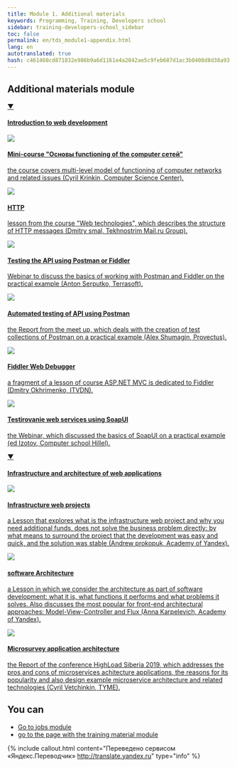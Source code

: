 ```yaml
---
title: Module 1. Additional materials
keywords: Programming, Training, Developers school
sidebar: training-developers-school_sidebar
toc: false
permalink: en/tds_module1-appendix.html
lang: en
autotranslated: true
hash: c461460cd871832e986b9a6d1161e4a2042ae5c9feb687d1ac3b0408d8d38a93
---
```


## Additional materials module

<div class="panel-group">
<div class="panel panel-default">
<div class="panel-heading">
<a class="pull-right spoiler-push" data-toggle="collapse" href="#collapse1">&#9660;</a>
<h4 class="panel-title">
<a data-toggle="collapse" href="#collapse1">
Introduction to web development</a>
</h4>
</div>
<div id="collapse1" class="panel-collapse collapse in">
<div class="panel-body">
<div class="row items">
<div class="col-sm-6 col-md-4 portfolio-item">
<a href="{{ 'https://www.youtube.com/playlist?list=PLlhqsC7hBaSetShkAWo3E5ROJnlpgnLUP' | relative_url }}" class="portfolio-link" target="_blank">
<div class="img-wrapper">
<img src="{{ "/images/pages/trainings/developers-school/module1/network.jpg" | relative_url}}" class="products-img">
</div>
<h4><span class="item-head">Mini-course &quot;Основы functioning of the computer сетей&quot;</span></h4>
<p>the course covers multi-level model of functioning of computer networks and related issues (Cyril Krinkin, Computer Science Center).</p>
</a>
</div>
<div class="col-sm-6 col-md-4 portfolio-item">
<a href="{{ 'http://youtu.be/HFt7Lm7hv1E' | relative_url }}" class="portfolio-link" target="_blank">
<div class="img-wrapper">
<img src="{{ "/images/pages/trainings/developers-school/module1/http-lecture.jpg" | relative_url}}" class="products-img">
</div>
<h4><span class="item-head">HTTP</span></h4>
<p>lesson from the course "Web technologies", which describes the structure of HTTP messages (Dmitry smal, Tekhnostrim Mail.ru Group).</p>
</a>
</div>
<div class="col-sm-6 col-md-4 portfolio-item">
<a href="{{ 'http://youtu.be/XR0YXH0ue2I' | relative_url }}" class="portfolio-link" target="_blank">
<div class="img-wrapper">
<img src="{{ "/images/pages/trainings/developers-school/module1/the postman.jpg" | relative_url}}" class="products-img">
</div>
<h4><span class="item-head">Testing the API using Postman or Fiddler</span></h4>
<p>Webinar to discuss the basics of working with Postman and Fiddler on the practical example (Anton Serputko, Terrasoft).</p>
</a>
</div>
</div>
<div class="row items">
<div class="col-sm-6 col-md-4 portfolio-item">
<a href="{{ 'http://youtu.be/woB6yiX-Ll8' | relative_url }}" class="portfolio-link" target="_blank">
<div class="img-wrapper">
<img src="{{ "/images/pages/trainings/developers-school/module1/auto-postman.jpg" | relative_url}}" class="products-img">
</div>
<h4><span class="item-head">Automated testing of API using Postman</span></h4>
<p>the Report from the meet up, which deals with the creation of test collections of Postman on a practical example (Alex Shumagin, Provectus).</p>
</a>
</div>
<div class="col-sm-6 col-md-4 portfolio-item">
<a href="{{ 'https://www.youtube.com/watch?v=RXBe4bgjktA&start=4437' | relative_url }}" class="portfolio-link" target="_blank">
<div class="img-wrapper">
<img src="{{ "/images/pages/trainings/developers-school/module1/fiddler.jpg" | relative_url}}" class="products-img">
</div>
<h4><span class="item-head">Fiddler Web Debugger</span></h4>
<p>a fragment of a lesson of course ASP.NET MVC is dedicated to Fiddler (Dmitry Okhrimenko, ITVDN).</p>
</a>
</div>
<div class="col-sm-6 col-md-4 portfolio-item">
<a href="{{ 'http://youtu.be/JoxIyddwlSo' | relative_url }}" class="portfolio-link" target="_blank">
<div class="img-wrapper">
<img src="{{ "/images/pages/trainings/developers-school/module1/soap-ui.jpg" | relative_url}}" class="products-img">
</div>
<h4><span class="item-head">Testirovanie web services using SoapUI</span></h4>
<p>the Webinar, which discussed the basics of SoapUI on a practical example (ed Izotov, Computer school Hillel).</p>
</a>
</div>
</div>
</div>
</div>
</div>
</div>

<div class="panel-group">
<div class="panel panel-default">
<div class="panel-heading">
<a class="pull-right spoiler-push" data-toggle="collapse" href="#collapse2">&#9660;</a>
<h4 class="panel-title">
<a data-toggle="collapse" href="#collapse2">
Infrastructure and architecture of web applications</a>
</h4>
</div>
<div id="collapse2" class="panel-collapse collapse in">
<div class="panel-body">
<div class="row items">
<div class="col-sm-6 col-md-4 portfolio-item">
<a href="{{ 'https://www.youtube.com/watch?v=o0rudc7YTv0' | relative_url }}" class="portfolio-link" target="_blank">
<div class="img-wrapper">
<img src="{{ "/images/pages/trainings/developers-school/module1/web-projects-infrastructure.jpg" | relative_url}}" class="products-img">
</div>
<h4><span class="item-head">Infrastructure web projects</span></h4>
<p>a Lesson that explores what is the infrastructure web project and why you need additional funds, does not solve the business problem directly: by what means to surround the project that the development was easy and quick, and the solution was stable (Andrew prokopuk, Academy of Yandex).</p>
</a>
</div>
<div class="col-sm-6 col-md-4 portfolio-item">
<a href="{{ 'https://www.youtube.com/watch?v=mWeq5Kh6tlM' | relative_url }}" class="portfolio-link" target="_blank">
<div class="img-wrapper">
<img src="{{ "/images/pages/trainings/developers-school/module1/software-architecture.jpg" | relative_url}}" class="products-img">
</div>
<h4><span class="item-head">software Architecture</span></h4>
<p>a Lesson in which we consider the architecture as part of software development: what it is, what functions it performs and what problems it solves. Also discusses the most popular for front-end architectural approaches: Model-View-Controller and Flux (Anna Karpelevich, Academy of Yandex).</p>
</a>
</div>
<div class="col-sm-6 col-md-4 portfolio-item">
<a href="{{ 'https://www.youtube.com/watch?v=FF-GZ7iipwc' | relative_url }}" class="portfolio-link" target="_blank">
<div class="img-wrapper">
<img src="{{ "/images/pages/trainings/developers-school/module1/micro-service-architecture.jpg" | relative_url}}" class="products-img">
</div>
<h4><span class="item-head">Microsurvey application architecture</span></h4>
<p>the Report of the conference HighLoad Siberia 2019, which addresses the pros and cons of microservices achitecture applications, the reasons for its popularity and also design example microservice architecture and related technologies (Cyril Vetchinkin, TYME).</p>
</a>
</div>
</div>
</div>
</div>
</div>
</div>

## You can

* [Go to jobs module](tds_module1-tasks.html) <i class="fa fa-arrow-right" aria-hidden="true"></i>
* <i class="fa fa-arrow-left" aria-hidden="true"></i> [go to the page with the training material module](tds_module1-learn.html)



{% include callout.html content="Переведено сервисом «Яндекс.Переводчик» <http://translate.yandex.ru>" type="info" %}